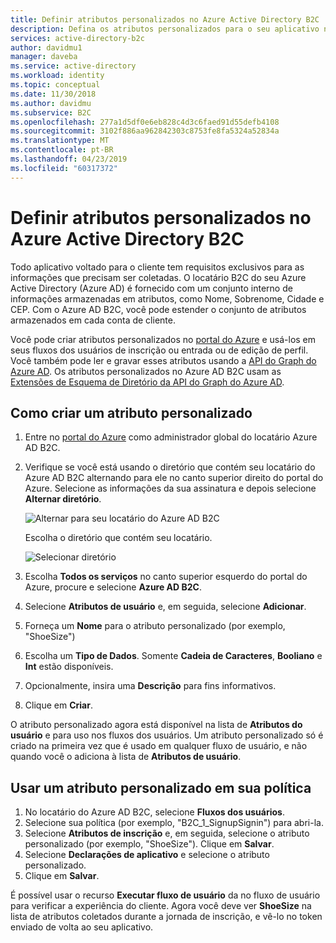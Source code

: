 ```yaml
---
title: Definir atributos personalizados no Azure Active Directory B2C | Microsoft Docs
description: Defina os atributos personalizados para o seu aplicativo no Azure Active Directory B2C para coletar informações sobre seus clientes.
services: active-directory-b2c
author: davidmu1
manager: daveba
ms.service: active-directory
ms.workload: identity
ms.topic: conceptual
ms.date: 11/30/2018
ms.author: davidmu
ms.subservice: B2C
ms.openlocfilehash: 277a1d5df0e6eb828c4d3c6faed91d55defb4108
ms.sourcegitcommit: 3102f886aa962842303c8753fe8fa5324a52834a
ms.translationtype: MT
ms.contentlocale: pt-BR
ms.lasthandoff: 04/23/2019
ms.locfileid: "60317372"
---
```

# <a name="define-custom-attributes-in-azure-active-directory-b2c"></a>Definir atributos personalizados no Azure Active Directory B2C

 Todo aplicativo voltado para o cliente tem requisitos exclusivos para as informações que precisam ser coletadas. O locatário B2C do seu Azure Active Directory (Azure AD) é fornecido com um conjunto interno de informações armazenadas em atributos, como Nome, Sobrenome, Cidade e CEP. Com o Azure AD B2C, você pode estender o conjunto de atributos armazenados em cada conta de cliente. 
 
 Você pode criar atributos personalizados no [portal do Azure](https://portal.azure.com/) e usá-los em seus fluxos dos usuários de inscrição ou entrada ou de edição de perfil. Você também pode ler e gravar esses atributos usando a [API do Graph do Azure AD](active-directory-b2c-devquickstarts-graph-dotnet.md). Os atributos personalizados no Azure AD B2C usam as [Extensões de Esquema de Diretório da API do Graph do Azure AD](/previous-versions/azure/ad/graph/howto/azure-ad-graph-api-directory-schema-extensions).

## <a name="create-a-custom-attribute"></a>Como criar um atributo personalizado

1. Entre no [portal do Azure](https://portal.azure.com/) como administrador global do locatário Azure AD B2C.
2. Verifique se você está usando o diretório que contém seu locatário do Azure AD B2C alternando para ele no canto superior direito do portal do Azure. Selecione as informações da sua assinatura e depois selecione **Alternar diretório**. 

    ![Alternar para seu locatário do Azure AD B2C](./media/active-directory-b2c-reference-custom-attr/switch-directories.png)

    Escolha o diretório que contém seu locatário.

    ![Selecionar diretório](./media/active-directory-b2c-reference-custom-attr/select-directory.png)

3. Escolha **Todos os serviços** no canto superior esquerdo do portal do Azure, procure e selecione **Azure AD B2C**.
4. Selecione **Atributos de usuário** e, em seguida, selecione **Adicionar**.
5. Forneça um **Nome** para o atributo personalizado (por exemplo, "ShoeSize")
6. Escolha um **Tipo de Dados**. Somente **Cadeia de Caracteres**, **Booliano** e **Int** estão disponíveis.
7. Opcionalmente, insira uma **Descrição** para fins informativos. 
8. Clique em **Criar**.

O atributo personalizado agora está disponível na lista de **Atributos do usuário** e para uso nos fluxos dos usuários. Um atributo personalizado só é criado na primeira vez que é usado em qualquer fluxo de usuário, e não quando você o adiciona à lista de **Atributos de usuário**.

## <a name="use-a-custom-attribute-in-your-user-flow"></a>Usar um atributo personalizado em sua política

1. No locatário do Azure AD B2C, selecione **Fluxos dos usuários**.
2. Selecione sua política (por exemplo, "B2C_1_SignupSignin") para abri-la. 
4. Selecione **Atributos de inscrição** e, em seguida, selecione o atributo personalizado (por exemplo, "ShoeSize"). Clique em **Salvar**.
5. Selecione **Declarações de aplicativo** e selecione o atributo personalizado. 
6. Clique em **Salvar**.

É possível usar o recurso **Executar fluxo de usuário** da no fluxo de usuário para verificar a experiência do cliente. Agora você deve ver **ShoeSize** na lista de atributos coletados durante a jornada de inscrição, e vê-lo no token enviado de volta ao seu aplicativo.


